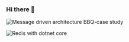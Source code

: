 ### Hi there 👋

<!--
**3vilbird/3vilbird** is a ✨ _special_ ✨ repository because its `README.md` (this file) appears on your GitHub profile.

Here are some ideas to get you started:

- 🔭 I’m currently working on ...
- 🌱 I’m currently learning ...
- 👯 I’m looking to collaborate on ...
- 🤔 I’m looking for help with ...
- 💬 Ask me about ...
- 📫 How to reach me: ...
- 😄 Pronouns: ...
- ⚡ Fun fact: ...
-->

![Message driven architecture BBQ-case study](https://github.com/3vilbird/BBQ-Message-Driven-Microservice)

![Redis with dotnet core](https://github.com/3vilbird/REDIS_WITH_DOTNET_CORE_6)
